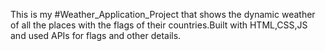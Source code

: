 This is my #Weather_Application_Project that shows the dynamic weather of all the places with the flags of their countries.Built with HTML,CSS,JS and used APIs for flags and other details.
